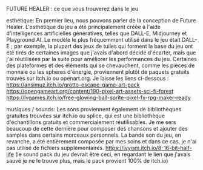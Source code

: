 FUTURE HEALER : ce que vous trouverez dans le jeu

esthétique: En premier lieu, nous pouvons parler de la conception de Future Healer. L'esthétique du jeu a été principalement créée à l'aide d'intelligences artificielles génératives, telles que DALL-E, Midjourney et Playground AI. Le modèle le plus fréquemment utilisé dans le jeu était DALL-E ; par exemple, la plupart des jeux de tuiles qui forment la base du jeu ont été tirés de certaines images que j'avais d'abord décidé d'écarter, mais que j'ai réutilisées par la suite pour améliorer les performances du jeu. 
Certaines des plateformes et des éléments qui se chevauchent, comme les pièces de monnaie ou les sphères d'énergie, proviennent plutôt de paquets gratuits trouvés sur itch.io ou openart.org. Je laisse les liens ci-dessous : 
https://ansimuz.itch.io/grotto-escape-game-art-pack
https://opengameart.org/content/190-pixel-art-assets-sci-fi-forest
https://lvgames.itch.io/free-glowing-ball-sprite-pixel-fx-rpg-maker-ready

musiques / sounds: Les sons proviennent également de bibliothèques gratuites trouvées sur itch.io ou splice, qui est une bibliothèque d'échantillons gratuits et commercialement réutilisables. Je me sers beaucoup de cette dernière pour composer des chansons et ajouter des samples dans certains morceaux personnels. La bande son du jeu, en revanche, a été entièrement composée par mes soins et dans ce cas, je n'ai pas utilisé de fichiers supplémentaires. 
https://ivyism.itch.io/8-16-bit-half-life (le sound pack du jeu devrait être ceci, en regardant le lien que j'avais sauvé je ne le trouve plus, mais le pack provient 100% de itch.io)
